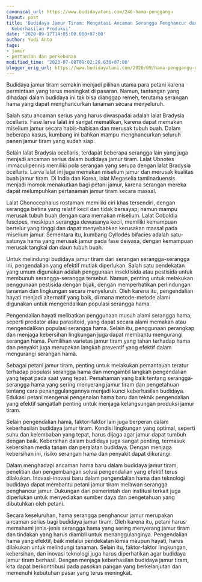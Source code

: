 ```yaml
---
canonical_url: https://www.budidayatani.com/246-hama-penggangu
layout: post
title: 'Budidaya Jamur Tiram: Mengatasi Ancaman Serangga Penghancur dan Meningkatkan
  Keberhasilan Produksi'
date: '2020-09-17T14:05:00.000+07:00'
author: Yudi Anto
tags:
- jamur
- pertanian dan perkebunan
modified_time: '2023-07-08T09:02:28.636+07:00'
blogger_orig_url: https://www.budidayatani.com/2020/09/hama-penggangu-dalam-usaha-budidaya.html
---
```


<p>Budidaya jamur tiram semakin menjadi pilihan utama para petani karena permintaan yang terus meningkat di pasaran. Namun, tantangan yang dihadapi dalam budidaya ini tak bisa dianggap remeh, terutama serangan hama yang dapat menghancurkan tanaman secara menyeluruh.</p><p>Salah satu ancaman serius yang harus diwaspadai adalah lalat Bradysia ocellaris. Fase larva lalat ini sangat mematikan, karena dapat memakan miselium jamur secara habis-habisan dan merusak tubuh buah. Dalam beberapa kasus, kumbang ini bahkan mampu menghancurkan seluruh panen jamur tiram yang sudah siap.</p><p>Selain lalat Bradysia ocellaris, terdapat beberapa serangga lain yang juga menjadi ancaman serius dalam budidaya jamur tiram. Lalat Ubnotes immaculipennis memiliki pola serangan yang serupa dengan lalat Bradysia ocellaris. Larva lalat ini juga memakan miselium jamur dan merusak kualitas buah jamur tiram. Di India dan Korea, lalat Megaselia tamilnaduensis menjadi momok menakutkan bagi petani jamur, karena serangan mereka dapat melumpuhkan pertanaman jamur tiram secara massal.</p><p>Lalat Chonocephalus rostamani memiliki ciri khas tersendiri, dengan serangga betina yang relatif kecil dan tidak bersayap, namun mampu merusak tubuh buah dengan cara memakan miselium. Lalat Coboldia fuscipes, meskipun serangga dewasanya kecil, memiliki kemampuan bertelur yang tinggi dan dapat menyebabkan kerusakan massal pada miselium jamur. Sementara itu, kumbang Cyllodes bifacies adalah satu-satunya hama yang merusak jamur pada fase dewasa, dengan kemampuan merusak tangkai dan daun tubuh buah.</p><p>Untuk melindungi budidaya jamur tiram dari serangan serangga-serangga ini, pengendalian yang efektif mutlak diperlukan. Salah satu pendekatan yang umum digunakan adalah penggunaan insektisida atau pestisida untuk membunuh serangga-serangga tersebut. Namun, penting untuk melakukan penggunaan pestisida dengan bijak, dengan memperhatikan perlindungan tanaman dan lingkungan secara menyeluruh. Oleh karena itu, pengendalian hayati menjadi alternatif yang baik, di mana metode-metode alami digunakan untuk mengendalikan populasi serangga hama.</p><p>Pengendalian hayati melibatkan penggunaan musuh alami serangga hama, seperti predator atau parasitoid, yang dapat secara alami memakan atau mengendalikan populasi serangga hama. Selain itu, penggunaan perangkap dan menjaga kebersihan lingkungan juga dapat membantu mengurangi serangan hama. Pemilihan varietas jamur tiram yang tahan terhadap hama dan penyakit juga merupakan langkah preventif yang efektif dalam mengurangi serangan hama.</p><p>Sebagai petani jamur tiram, penting untuk melakukan pemantauan teratur terhadap populasi serangga hama dan mengambil langkah pengendalian yang tepat pada saat yang tepat. Pemahaman yang baik tentang serangga-serangga hama yang sering menyerang jamur tiram dan pengetahuan tentang cara penanggulangannya menjadi kunci keberhasilan budidaya. Edukasi petani mengenai pengenalan hama baru dan teknik pengendalian yang efektif sangatlah penting untuk menjaga kelangsungan produksi jamur tiram.</p><p>Selain pengendalian hama, faktor-faktor lain juga berperan dalam keberhasilan budidaya jamur tiram. Kondisi lingkungan yang optimal, seperti suhu dan kelembaban yang tepat, harus dijaga agar jamur dapat tumbuh dengan baik. Kebersihan dalam budidaya juga sangat penting, termasuk kebersihan media tanam dan peralatan budidaya. Dengan menjaga kebersihan ini, risiko serangan hama dan penyakit dapat dikurangi.</p><p>Dalam menghadapi ancaman hama baru dalam budidaya jamur tiram, penelitian dan pengembangan solusi pengendalian yang efektif terus dilakukan. Inovasi-inovasi baru dalam pengendalian hama dan teknologi budidaya dapat membantu petani jamur tiram melawan serangga penghancur jamur. Dukungan dari pemerintah dan institusi terkait juga diperlukan untuk menyediakan sumber daya dan pengetahuan yang dibutuhkan oleh petani.</p><p>Secara keseluruhan, hama serangga penghancur jamur merupakan ancaman serius bagi budidaya jamur tiram. Oleh karena itu, petani harus memahami jenis-jenis serangga hama yang sering menyerang jamur tiram dan tindakan yang harus diambil untuk menanggulanginya. Pengendalian hama yang efektif, baik melalui pendekatan kimia maupun hayati, harus dilakukan untuk melindungi tanaman. Selain itu, faktor-faktor lingkungan, kebersihan, dan inovasi teknologi juga harus diperhatikan agar budidaya jamur tiram berhasil. Dengan menjaga keberhasilan budidaya jamur tiram, kita dapat berkontribusi pada pasokan pangan yang berkelanjutan dan memenuhi kebutuhan pasar yang terus meningkat.</p>